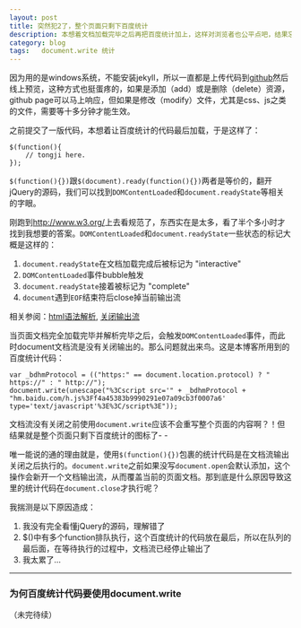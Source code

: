 ```yaml
---
layout: post
title: 突然犯2了，整个页面只剩下百度统计
description: 本想着文档加载完毕之后再把百度统计加上，这样对浏览者也公平点吧，结果忘了document流已经关闭了，而百度统计里头有一个二货document.write，哎...
category: blog
tags:   document.write 统计
---
```


因为用的是windows系统，不能安装jekyll，所以一直都是上传代码到[github][1]然后线上预览，这种方式也挺蛋疼的，如果是添加（add）或是删除（delete）资源，github page可以马上响应，但如果是修改（modify）文件，尤其是css、js之类的文件，需要等十多分钟才能生效。

之前提交了一版代码，本想着让百度统计的代码最后加载，于是这样了：

	$(function(){
		// tongji here.
	});

`$(function(){})`跟`$(document).ready(function(){})`两者是等价的，翻开jQuery的源码，我们可以找到`DOMContentLoaded`和`document.readyState`等相关的字眼。

刚跑到<http://www.w3.org/>上去看规范了，东西实在是太多，看了半个多小时才找到我想要的答案。`DOMContentLoaded`和`document.readyState`一些状态的标记大概是这样的：
	
1. `document.readyState`在文档加载完成后被标记为 "interactive"
2. `DOMContentLoaded`事件bubble触发
3. `document.readyState`接着被标记为 "complete"
4. `document`遇到`EOF`结束符后close掉当前输出流

相关参阅：[html语法解析][2],  [关闭输出流][3]


当页面文档完全加载完毕并解析完毕之后，会触发`DOMContentLoaded`事件，而此时document文档流是没有关闭输出的。那么问题就出来鸟。这是本博客所用到的百度统计代码：

	var _bdhmProtocol = (("https:" == document.location.protocol) ? " https://" : " http://");
	document.write(unescape("%3Cscript src='" + _bdhmProtocol + 
	"hm.baidu.com/h.js%3Ff4a45383b9990291e07a09cb3f0007a6' type='text/javascript'%3E%3C/script%3E"));

文档流没有关闭之前使用`document.write`应该不会重写整个页面的内容啊？！但结果就是整个页面只剩下百度统计的图标了- -

唯一能说的通的理由就是，使用`$(function(){})`包裹的统计代码是在文档流输出关闭之后执行的。`document.write`之前如果没写`document.open`会默认添加，这个操作会新开一个文档输出流，从而覆盖当前的页面文档。那到底是什么原因导致这里的统计代码在`document.close`才执行呢？

我揣测是以下原因造成：

1. 我没有完全看懂jQuery的源码，理解错了
2. $()中有多个function排队执行，这个百度统计的代码放在最后，所以在队列的最后面，在等待执行的过程中，文档流已经停止输出了
3. 我太累了...

-----------



### 为何百度统计代码要使用document.write

（未完待续）




[1]: http://barretlee.github.com/barretlee.github.io "Barret Lee's github"
[2]: http://www.w3.org/TR/html5/syntax.html#the-end  "HTML语法解析"
[3]: http://www.w3.org/TR/html5/dom.html#closing-the-input-stream "document.close()"